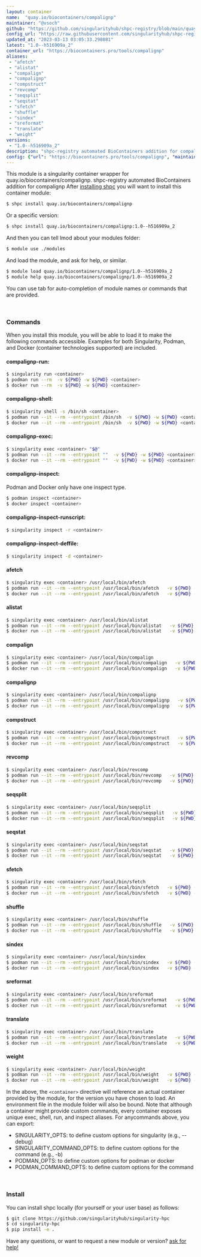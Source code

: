 ```yaml
---
layout: container
name:  "quay.io/biocontainers/compalignp"
maintainer: "@vsoch"
github: "https://github.com/singularityhub/shpc-registry/blob/main/quay.io/biocontainers/compalignp/container.yaml"
config_url: "https://raw.githubusercontent.com/singularityhub/shpc-registry/main/quay.io/biocontainers/compalignp/container.yaml"
updated_at: "2023-03-13 03:05:33.298081"
latest: "1.0--h516909a_2"
container_url: "https://biocontainers.pro/tools/compalignp"
aliases:
 - "afetch"
 - "alistat"
 - "compalign"
 - "compalignp"
 - "compstruct"
 - "revcomp"
 - "seqsplit"
 - "seqstat"
 - "sfetch"
 - "shuffle"
 - "sindex"
 - "sreformat"
 - "translate"
 - "weight"
versions:
 - "1.0--h516909a_2"
description: "shpc-registry automated BioContainers addition for compalignp"
config: {"url": "https://biocontainers.pro/tools/compalignp", "maintainer": "@vsoch", "description": "shpc-registry automated BioContainers addition for compalignp", "latest": {"1.0--h516909a_2": "sha256:3c47ec2fb3cf54d395056629eca6e53da4428b8b27e8473800cbf123262b36db"}, "tags": {"1.0--h516909a_2": "sha256:3c47ec2fb3cf54d395056629eca6e53da4428b8b27e8473800cbf123262b36db"}, "docker": "quay.io/biocontainers/compalignp", "aliases": {"afetch": "/usr/local/bin/afetch", "alistat": "/usr/local/bin/alistat", "compalign": "/usr/local/bin/compalign", "compalignp": "/usr/local/bin/compalignp", "compstruct": "/usr/local/bin/compstruct", "revcomp": "/usr/local/bin/revcomp", "seqsplit": "/usr/local/bin/seqsplit", "seqstat": "/usr/local/bin/seqstat", "sfetch": "/usr/local/bin/sfetch", "shuffle": "/usr/local/bin/shuffle", "sindex": "/usr/local/bin/sindex", "sreformat": "/usr/local/bin/sreformat", "translate": "/usr/local/bin/translate", "weight": "/usr/local/bin/weight"}}
---
```


This module is a singularity container wrapper for quay.io/biocontainers/compalignp.
shpc-registry automated BioContainers addition for compalignp
After [installing shpc](#install) you will want to install this container module:


```bash
$ shpc install quay.io/biocontainers/compalignp
```

Or a specific version:

```bash
$ shpc install quay.io/biocontainers/compalignp:1.0--h516909a_2
```

And then you can tell lmod about your modules folder:

```bash
$ module use ./modules
```

And load the module, and ask for help, or similar.

```bash
$ module load quay.io/biocontainers/compalignp/1.0--h516909a_2
$ module help quay.io/biocontainers/compalignp/1.0--h516909a_2
```

You can use tab for auto-completion of module names or commands that are provided.

<br>

### Commands

When you install this module, you will be able to load it to make the following commands accessible.
Examples for both Singularity, Podman, and Docker (container technologies supported) are included.

#### compalignp-run:

```bash
$ singularity run <container>
$ podman run --rm  -v ${PWD} -w ${PWD} <container>
$ docker run --rm  -v ${PWD} -w ${PWD} <container>
```

#### compalignp-shell:

```bash
$ singularity shell -s /bin/sh <container>
$ podman run --it --rm --entrypoint /bin/sh  -v ${PWD} -w ${PWD} <container>
$ docker run --it --rm --entrypoint /bin/sh  -v ${PWD} -w ${PWD} <container>
```

#### compalignp-exec:

```bash
$ singularity exec <container> "$@"
$ podman run --it --rm --entrypoint ""  -v ${PWD} -w ${PWD} <container> "$@"
$ docker run --it --rm --entrypoint ""  -v ${PWD} -w ${PWD} <container> "$@"
```

#### compalignp-inspect:

Podman and Docker only have one inspect type.

```bash
$ podman inspect <container>
$ docker inspect <container>
```

#### compalignp-inspect-runscript:

```bash
$ singularity inspect -r <container>
```

#### compalignp-inspect-deffile:

```bash
$ singularity inspect -d <container>
```


#### afetch

```bash
$ singularity exec <container> /usr/local/bin/afetch
$ podman run --it --rm --entrypoint /usr/local/bin/afetch   -v ${PWD} -w ${PWD} <container> -c " $@"
$ docker run --it --rm --entrypoint /usr/local/bin/afetch   -v ${PWD} -w ${PWD} <container> -c " $@"
```


#### alistat

```bash
$ singularity exec <container> /usr/local/bin/alistat
$ podman run --it --rm --entrypoint /usr/local/bin/alistat   -v ${PWD} -w ${PWD} <container> -c " $@"
$ docker run --it --rm --entrypoint /usr/local/bin/alistat   -v ${PWD} -w ${PWD} <container> -c " $@"
```


#### compalign

```bash
$ singularity exec <container> /usr/local/bin/compalign
$ podman run --it --rm --entrypoint /usr/local/bin/compalign   -v ${PWD} -w ${PWD} <container> -c " $@"
$ docker run --it --rm --entrypoint /usr/local/bin/compalign   -v ${PWD} -w ${PWD} <container> -c " $@"
```


#### compalignp

```bash
$ singularity exec <container> /usr/local/bin/compalignp
$ podman run --it --rm --entrypoint /usr/local/bin/compalignp   -v ${PWD} -w ${PWD} <container> -c " $@"
$ docker run --it --rm --entrypoint /usr/local/bin/compalignp   -v ${PWD} -w ${PWD} <container> -c " $@"
```


#### compstruct

```bash
$ singularity exec <container> /usr/local/bin/compstruct
$ podman run --it --rm --entrypoint /usr/local/bin/compstruct   -v ${PWD} -w ${PWD} <container> -c " $@"
$ docker run --it --rm --entrypoint /usr/local/bin/compstruct   -v ${PWD} -w ${PWD} <container> -c " $@"
```


#### revcomp

```bash
$ singularity exec <container> /usr/local/bin/revcomp
$ podman run --it --rm --entrypoint /usr/local/bin/revcomp   -v ${PWD} -w ${PWD} <container> -c " $@"
$ docker run --it --rm --entrypoint /usr/local/bin/revcomp   -v ${PWD} -w ${PWD} <container> -c " $@"
```


#### seqsplit

```bash
$ singularity exec <container> /usr/local/bin/seqsplit
$ podman run --it --rm --entrypoint /usr/local/bin/seqsplit   -v ${PWD} -w ${PWD} <container> -c " $@"
$ docker run --it --rm --entrypoint /usr/local/bin/seqsplit   -v ${PWD} -w ${PWD} <container> -c " $@"
```


#### seqstat

```bash
$ singularity exec <container> /usr/local/bin/seqstat
$ podman run --it --rm --entrypoint /usr/local/bin/seqstat   -v ${PWD} -w ${PWD} <container> -c " $@"
$ docker run --it --rm --entrypoint /usr/local/bin/seqstat   -v ${PWD} -w ${PWD} <container> -c " $@"
```


#### sfetch

```bash
$ singularity exec <container> /usr/local/bin/sfetch
$ podman run --it --rm --entrypoint /usr/local/bin/sfetch   -v ${PWD} -w ${PWD} <container> -c " $@"
$ docker run --it --rm --entrypoint /usr/local/bin/sfetch   -v ${PWD} -w ${PWD} <container> -c " $@"
```


#### shuffle

```bash
$ singularity exec <container> /usr/local/bin/shuffle
$ podman run --it --rm --entrypoint /usr/local/bin/shuffle   -v ${PWD} -w ${PWD} <container> -c " $@"
$ docker run --it --rm --entrypoint /usr/local/bin/shuffle   -v ${PWD} -w ${PWD} <container> -c " $@"
```


#### sindex

```bash
$ singularity exec <container> /usr/local/bin/sindex
$ podman run --it --rm --entrypoint /usr/local/bin/sindex   -v ${PWD} -w ${PWD} <container> -c " $@"
$ docker run --it --rm --entrypoint /usr/local/bin/sindex   -v ${PWD} -w ${PWD} <container> -c " $@"
```


#### sreformat

```bash
$ singularity exec <container> /usr/local/bin/sreformat
$ podman run --it --rm --entrypoint /usr/local/bin/sreformat   -v ${PWD} -w ${PWD} <container> -c " $@"
$ docker run --it --rm --entrypoint /usr/local/bin/sreformat   -v ${PWD} -w ${PWD} <container> -c " $@"
```


#### translate

```bash
$ singularity exec <container> /usr/local/bin/translate
$ podman run --it --rm --entrypoint /usr/local/bin/translate   -v ${PWD} -w ${PWD} <container> -c " $@"
$ docker run --it --rm --entrypoint /usr/local/bin/translate   -v ${PWD} -w ${PWD} <container> -c " $@"
```


#### weight

```bash
$ singularity exec <container> /usr/local/bin/weight
$ podman run --it --rm --entrypoint /usr/local/bin/weight   -v ${PWD} -w ${PWD} <container> -c " $@"
$ docker run --it --rm --entrypoint /usr/local/bin/weight   -v ${PWD} -w ${PWD} <container> -c " $@"
```



In the above, the `<container>` directive will reference an actual container provided
by the module, for the version you have chosen to load. An environment file in the
module folder will also be bound. Note that although a container
might provide custom commands, every container exposes unique exec, shell, run, and
inspect aliases. For anycommands above, you can export:

 - SINGULARITY_OPTS: to define custom options for singularity (e.g., --debug)
 - SINGULARITY_COMMAND_OPTS: to define custom options for the command (e.g., -b)
 - PODMAN_OPTS: to define custom options for podman or docker
 - PODMAN_COMMAND_OPTS: to define custom options for the command

<br>

### Install

You can install shpc locally (for yourself or your user base) as follows:

```bash
$ git clone https://github.com/singularityhub/singularity-hpc
$ cd singularity-hpc
$ pip install -e .
```

Have any questions, or want to request a new module or version? [ask for help!](https://github.com/singularityhub/singularity-hpc/issues)